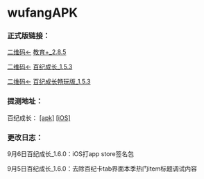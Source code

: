 # wufangAPK

### 正式版链接：
[二维码←](https://github.com/fanyu2014/wufangAPK/blob/master/img/教育家QRCode.png)
[教育+_2.8.5](https://a.app.qq.com/o/simple.jsp?pkgname=com.hj.education)

[二维码←](https://github.com/fanyu2014/wufangAPK/blob/master/img/百纪成长QRCode.png)
[百纪成长_1.5.3](https://a.app.qq.com/o/simple.jsp?pkgname=com.wufang.mall)

[二维码←](https://github.com/fanyu2014/wufangAPK/blob/master/img/百纪成长畅玩版QRCode.png)
[百纪成长畅玩版_1.5.3](https://a.app.qq.com/o/simple.jsp?pkgname=com.wufang.mall.mail)

### 提测地址：
百纪成长：
[[apk]](https://www.pgyer.com/05UL)
[[iOS]](https://www.pgyer.com/gsvh)

### 更改日志：
9月6日百纪成长_1.6.0：iOS打app store签名包

9月5日百纪成长_1.6.0：去除百纪卡tab界面本季热门item标题调试内容
